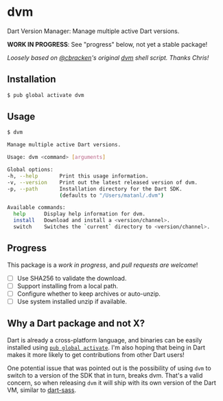 # dvm

Dart Version Manager: Manage multiple active Dart versions.

**WORK IN PROGRESS**: See "progress" below, not yet a stable package!

_Loosely based on [@cbracken][]'s original [dvm][] shell script. Thanks Chris!_

[@cbracken]: https://github.com/cbracken
[dvm]: https://github.com/cbracken/dvm

## Installation

```bash
$ pub global activate dvm
```

## Usage

```bash
$ dvm

Manage multiple active Dart versions.

Usage: dvm <command> [arguments]

Global options:
-h, --help       Print this usage information.
-v, --version    Print out the latest released version of dvm.
-p, --path       Installation directory for the Dart SDK.
                 (defaults to "/Users/matanl/.dvm")

Available commands:
  help      Display help information for dvm.
  install   Download and install a <version/channel>.
  switch    Switches the `current` directory to <version/channel>.
```

## Progress

This package is a _work in progress_, and _pull requests are welcome_!

* [ ] Use SHA256 to validate the download.
* [ ] Support installing from a local path.
* [ ] Configure whether to keep archives or auto-unzip.
* [ ] Use system installed unzip if available.

## Why a Dart package and not X?

Dart is already a cross-platform language, and binaries can be easily installed
using [`pub global activate`][global]. I'm also hoping that being in Dart makes
it more likely to get contributions from other Dart users!

One potential issue that was pointed out is the possibility of using `dvm` to
switch to a version of the SDK that in turn, breaks dvm. That's a valid
concern, so when releasing `dvm` it will ship with its own version of the Dart
VM, similar to [dart-sass][].

[global]: https://www.dartlang.org/tools/pub/cmd/pub-global
[dart-sass]: https://github.com/sass/dart-sass
